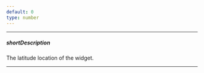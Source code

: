 ```yaml
---
default: 0
type: number
---
```

---
##### shortDescription
The latitude location of the widget.

---
